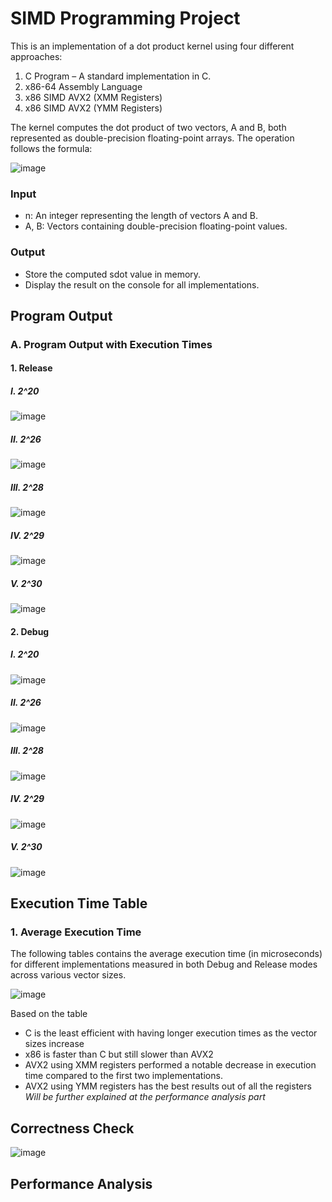 # SIMD Programming Project
This is an implementation of a dot product kernel using four different approaches:
1. C Program – A standard implementation in C.
2. x86-64 Assembly Language 
3. x86 SIMD AVX2 (XMM Registers) 
4. x86 SIMD AVX2 (YMM Registers) 

The kernel computes the dot product of two vectors, A and B, both represented as double-precision floating-point arrays. The operation follows the formula:

![image](https://github.com/user-attachments/assets/b78fa56c-2bfe-4d15-aed9-3d40b6efd9ee)

### Input
- n: An integer representing the length of vectors A and B.
-  A, B: Vectors containing double-precision floating-point values.

### Output
- Store the computed sdot value in memory.
- Display the result on the console for all implementations.




## Program Output
### A. Program Output with Execution Times

#### 1. Release <br />
##### I. 2^20

![image](https://github.com/user-attachments/assets/30ca8fb3-e4e4-4e43-a232-1ac3892525c5)

##### II. 2^26

![image](https://github.com/user-attachments/assets/1f404b04-cf70-4118-9387-d5eb05b4f4c8)

##### III. 2^28

![image](https://github.com/user-attachments/assets/8fe60eb6-f396-4b85-acfe-1236808087b0)


##### IV. 2^29

![image](https://github.com/user-attachments/assets/37dce62f-2094-436d-9ec1-b552e5d38afd)


##### V. 2^30

![image](https://github.com/user-attachments/assets/3ecc4d8a-c0b9-419e-ab3d-d8bdf67c1ccb)



#### 2. Debug <br />
##### I. 2^20

![image](https://github.com/user-attachments/assets/f08fa98b-35b8-4a46-a009-bce0b7162641)

##### II. 2^26


![image](https://github.com/user-attachments/assets/bb4f4b7e-930c-45fb-a739-008c1df6b73f)


##### III. 2^28

![image](https://github.com/user-attachments/assets/d1260fc4-0576-414c-9a12-7fba40e4b5ac)



##### IV. 2^29

![image](https://github.com/user-attachments/assets/efd5f5b3-05e3-4c11-8326-fa5f7ce7fce2)


##### V. 2^30

![image](https://github.com/user-attachments/assets/ea621325-9902-4741-8d4c-a8eda5c93fd6)


## Execution Time Table
### 1. Average Execution Time
The following tables contains the average execution time (in microseconds) for different implementations  measured in both Debug and Release modes across various vector sizes.

![image](https://github.com/user-attachments/assets/3b5f2003-f502-49a4-9ce6-818db5970602)

Based on the table 
- C is the least efficient with having longer execution times as the vector sizes increase
- x86 is faster than C but still slower than AVX2
- AVX2 using XMM registers performed a notable decrease in execution time compared to the first two implementations.
- AVX2 using YMM registers has the best results out of all the registers<br />
*Will be further explained at the performance analysis part*
## Correctness Check
![image](https://github.com/user-attachments/assets/ee2d3e06-f407-4580-bf34-74400c3b0238)

## Performance Analysis
